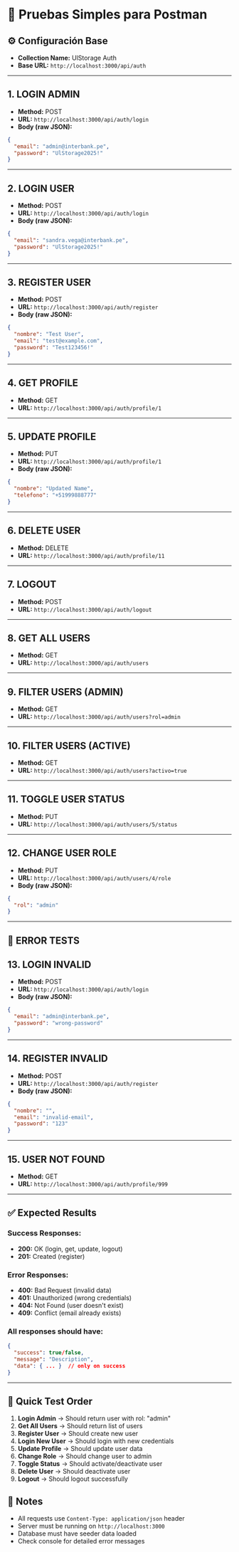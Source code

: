 # 📮 Pruebas Simples para Postman

## ⚙️ Configuración Base
- **Collection Name:** UlStorage Auth
- **Base URL:** `http://localhost:3000/api/auth`

---

## 1. **LOGIN ADMIN**
- **Method:** POST
- **URL:** `http://localhost:3000/api/auth/login`
- **Body (raw JSON):**
```json
{
  "email": "admin@interbank.pe",
  "password": "UlStorage2025!"
}
```

---

## 2. **LOGIN USER**
- **Method:** POST  
- **URL:** `http://localhost:3000/api/auth/login`
- **Body (raw JSON):**
```json
{
  "email": "sandra.vega@interbank.pe",
  "password": "UlStorage2025!"
}
```

---

## 3. **REGISTER USER**
- **Method:** POST
- **URL:** `http://localhost:3000/api/auth/register`
- **Body (raw JSON):**
```json
{
  "nombre": "Test User",
  "email": "test@example.com",
  "password": "Test123456!"
}
```

---

## 4. **GET PROFILE**
- **Method:** GET
- **URL:** `http://localhost:3000/api/auth/profile/1`

---

## 5. **UPDATE PROFILE**
- **Method:** PUT
- **URL:** `http://localhost:3000/api/auth/profile/1`
- **Body (raw JSON):**
```json
{
  "nombre": "Updated Name",
  "telefono": "+51999888777"
}
```

---

## 6. **DELETE USER**
- **Method:** DELETE
- **URL:** `http://localhost:3000/api/auth/profile/11`

---

## 7. **LOGOUT**
- **Method:** POST
- **URL:** `http://localhost:3000/api/auth/logout`

---

## 8. **GET ALL USERS**
- **Method:** GET
- **URL:** `http://localhost:3000/api/auth/users`

---

## 9. **FILTER USERS (ADMIN)**
- **Method:** GET
- **URL:** `http://localhost:3000/api/auth/users?rol=admin`

---

## 10. **FILTER USERS (ACTIVE)**
- **Method:** GET
- **URL:** `http://localhost:3000/api/auth/users?activo=true`

---

## 11. **TOGGLE USER STATUS**
- **Method:** PUT
- **URL:** `http://localhost:3000/api/auth/users/5/status`

---

## 12. **CHANGE USER ROLE**
- **Method:** PUT
- **URL:** `http://localhost:3000/api/auth/users/4/role`
- **Body (raw JSON):**
```json
{
  "rol": "admin"
}
```

---

## 🔴 ERROR TESTS

## 13. **LOGIN INVALID**
- **Method:** POST
- **URL:** `http://localhost:3000/api/auth/login`
- **Body (raw JSON):**
```json
{
  "email": "admin@interbank.pe",
  "password": "wrong-password"
}
```

---

## 14. **REGISTER INVALID**
- **Method:** POST
- **URL:** `http://localhost:3000/api/auth/register`
- **Body (raw JSON):**
```json
{
  "nombre": "",
  "email": "invalid-email",
  "password": "123"
}
```

---

## 15. **USER NOT FOUND**
- **Method:** GET
- **URL:** `http://localhost:3000/api/auth/profile/999`

---

## ✅ Expected Results

### Success Responses:
- **200:** OK (login, get, update, logout)
- **201:** Created (register)

### Error Responses:
- **400:** Bad Request (invalid data)
- **401:** Unauthorized (wrong credentials)
- **404:** Not Found (user doesn't exist)
- **409:** Conflict (email already exists)

### All responses should have:
```json
{
  "success": true/false,
  "message": "Description",
  "data": { ... }  // only on success
}
```

---

## 🚀 Quick Test Order

1. **Login Admin** → Should return user with rol: "admin"
2. **Get All Users** → Should return list of users
3. **Register User** → Should create new user
4. **Login New User** → Should login with new credentials
5. **Update Profile** → Should update user data
6. **Change Role** → Should change user to admin
7. **Toggle Status** → Should activate/deactivate user
8. **Delete User** → Should deactivate user
9. **Logout** → Should logout successfully

## 📝 Notes
- All requests use `Content-Type: application/json` header
- Server must be running on `http://localhost:3000`
- Database must have seeder data loaded
- Check console for detailed error messages